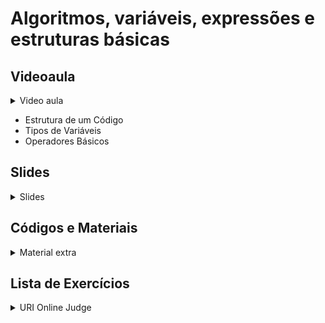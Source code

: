 Algoritmos, variáveis, expressões e estruturas básicas
====================================

## Videoaula

<details>
    <summary>Video aula</summary>

- Em breve

</details>

- Estrutura de um Código
- Tipos de Variáveis
- Operadores Básicos

## Slides

<details>
    <summary>Slides</summary>

<iframe src="https://docs.google.com/presentation/d/e/2PACX-1vSXtkN0AxTN4CFzEka3G88uQ7g5LzZmliWfcfQjzuVuNlleLV4xBmrnt6iPrnrMNWS7cwOeneL09Jib/embed?start=false&loop=false&delayms=3000" frameborder="0" width="600" height="400" allowfullscreen="true" mozallowfullscreen="true" webkitallowfullscreen="true"></iframe>

</details>

## Códigos e Materiais

<details>
    <summary>Material extra</summary>

<div markdown=1>

  - [Documentação do C++ ](https://devdocs.io/cpp-algorithm/)
  
</div>
</details>

## Lista de Exercícios

<details>
    <summary>URI Online Judge</summary>

<div markdown=1>

- Lista de Exercícios 02 
  - Acessem o [URI Online Judge](https://www.urionlinejudge.com.br/judge/en/login) e entrem na disciplina GE Iniciante.
  - ID da disciplina: 7750
  - Chave: XMGN22y
- Exercícios Extras
    - [[URI 1010] Cálculo Simples](https://www.urionlinejudge.com.br/judge/pt/problems/view/1010)
    - [[URI 1011] Esfera](https://www.urionlinejudge.com.br/judge/pt/problems/view/1011)
- Desafio
    - [[URI 1018] Cédulas](https://www.urionlinejudge.com.br/judge/pt/problems/view/1018) 
</div>
</details>
